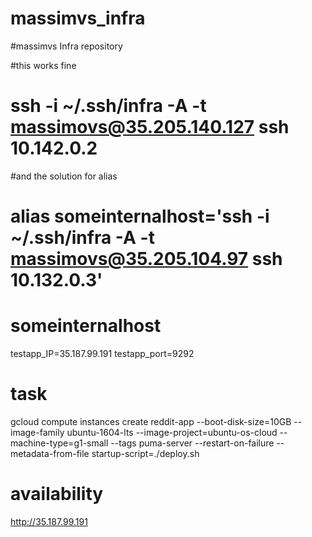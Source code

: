 # massimvs_infra
#massimvs Infra repository

#this works fine
# ssh -i ~/.ssh/infra -A -t massimovs@35.205.140.127 ssh 10.142.0.2

#and the solution for alias
# alias someinternalhost='ssh -i ~/.ssh/infra -A -t massimovs@35.205.104.97 ssh 10.132.0.3'
# someinternalhost
testapp_IP=35.187.99.191
testapp_port=9292


# task 
gcloud compute instances create reddit-app --boot-disk-size=10GB  --image-family ubuntu-1604-lts  --image-project=ubuntu-os-cloud  --machine-type=g1-small  --tags puma-server  --restart-on-failure --metadata-from-file startup-script=./deploy.sh


# availability
http://35.187.99.191
